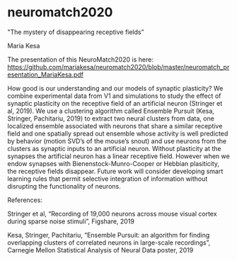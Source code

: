 # neuromatch2020

"The mystery of disappearing receptive fields”

Maria Kesa

The presentation of this NeuroMatch2020 is here: https://github.com/mariakesa/neuromatch2020/blob/master/neuromatch_presentation_MariaKesa.pdf

How good is our understanding and our models of synaptic plasticity? We combine experimental data from V1 and simulations to study the effect of synaptic plasticity on the receptive field of an artificial neuron (Stringer et al, 2019). We use a clustering algorithm called Ensemble Pursuit (Kesa, Stringer, Pachitariu, 2019) to extract two neural clusters from data, one localized ensemble associated with neurons that share a similar receptive field and one spatially spread out ensemble whose activity is well predicted by behavior (motion SVD’s of the mouse’s snout) and use neurons from the clusters as synaptic inputs to an artificial neuron.  Without plasticity at the synapses the artificial neuron has a linear receptive field. However when we endow synapses with Bienenstock-Munro-Cooper or Hebbian plasiticity, the receptive fields disappear. Future work will consider developing smart learning rules that permit selective integration of information without disrupting the functionality of neurons. 

References:

Stringer et al, 
“Recording of 19,000 neurons across mouse visual cortex during sparse noise stimuli”, Figshare, 2019

Kesa, Stringer, Pachitariu, “Ensemble Pursuit: an algorithm for finding overlapping clusters of correlated neurons in large-scale recordings”, Carnegie Mellon Statistical Analysis of Neural Data poster, 2019
